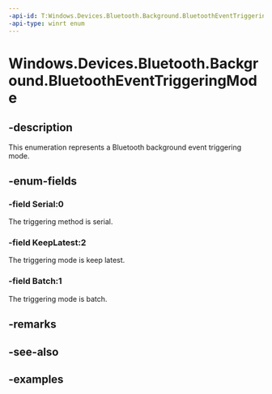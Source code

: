 ```yaml
---
-api-id: T:Windows.Devices.Bluetooth.Background.BluetoothEventTriggeringMode
-api-type: winrt enum
---
```


<!-- Enumeration syntax.
public enum BluetoothEventTriggeringMode : int
-->

# Windows.Devices.Bluetooth.Background.BluetoothEventTriggeringMode

## -description
This enumeration represents a Bluetooth background event triggering mode.
## -enum-fields
### -field Serial:0
The triggering method is serial.

### -field KeepLatest:2
The triggering mode is keep latest.

### -field Batch:1
The triggering mode is batch.

## -remarks

## -see-also

## -examples
